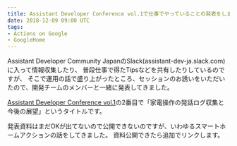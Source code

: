```yaml
---
title: Assistant Developer Conference vol.1で仕事でやっていることの発表をしました
date: 2018-12-09 09:00 UTC
tags:
- Actions on Google
- GoogleHome
---
```


Assistant Developer Community JapanのSlack(assistant-dev-ja.slack.com)に入って情報収集したり、
普段仕事で得たTipsなどを共有したりしているのですが、
そこで運用の話で盛り上がったところ、セッションのお誘いをいただいたので、開発チームのメンバーと一緒に発表してきました。

[Assistant Developer Conference vol.1](https://aogdevsja.connpass.com/event/107408/)の2番目で「家電操作の発話ログ収集と今後の展望」というタイトルです。

発表資料はまだOKが出てないので公開できないのですが、いわゆるスマートホームアクションの話をしてきました。
資料公開できたら追加でリンクします。
